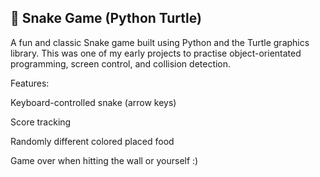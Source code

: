 ## 🐍 Snake Game (Python Turtle)
A fun and classic Snake game built using Python and the Turtle graphics library. This was one of my early projects to practise object-orientated programming, screen control, and collision detection.

Features:

Keyboard-controlled snake (arrow keys)

Score tracking

Randomly different colored placed food

Game over when hitting the wall or yourself :)

